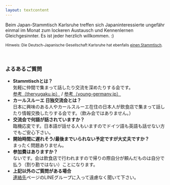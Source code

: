 ```yaml
---
layout: textcontent
---
```


Beim Japan-Stammtisch Karlsruhe treffen sich Japaninteressierte ungefähr einmal im Monat zum lockeren Austausch und Kennenlernen Gleichgesinnter. Es ist jeder herzlich willkommen. :)

<small>Hinweis: Die Deutsch-Japanische Gesellschaft Karlsruhe hat ebenfalls [einen Stammtisch](https://www.djg-karlsruhe.de/).</small>

<br>

### よるあるご質問

* **Stammtischとは？**  
  気軽に仲間で集まって話したり交流を深めたりする会です。  
  [参考（theryugaku.jp）](https://theryugaku.jp/3111/) / [参考（young-germany.jp）](https://young-germany.jp/2015/12/stammtisch/)
* **カールスルーエ 日独交流会とは？**  
  日本に興味のある人やカールスルーエ在住の日本人が飲食店で集まって話したり情報交換したりする会です。（飲み会ではありません。）
* **交流会で何語が話されていますか？**  
  臨機応変です。日本語が話せる人もいますのでドイツ語も英語も話せない方でもご安心下さい。
* **開始時間に遅れそう/最後までいられない予定ですが大丈夫ですか？**  
  まったく問題ありません。
* **参加費はありますか？**  
  ないです。会は飲食店で行われますので帰りの際自分が頼んだものは自分で払う（割り勘ではない）ことになります。
* **上記以外のご質問がある場合**  
  [連絡先](/kontakt)ページのLINEグループに入って遠慮なく聞いて下さい。
